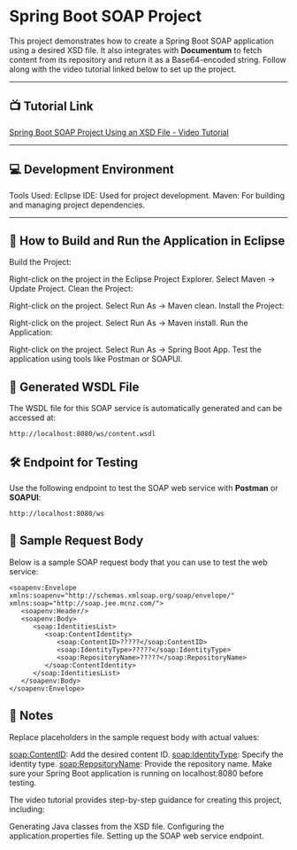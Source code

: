 # Spring Boot SOAP Project

This project demonstrates how to create a Spring Boot SOAP application using a desired XSD file. It also integrates with **Documentum** to fetch content from its repository and return it as a Base64-encoded string. Follow along with the video tutorial linked below to set up the project.

---

## 📺 Tutorial Link
[Spring Boot SOAP Project Using an XSD File - Video Tutorial](https://www.youtube.com/watch?v=MIDEXcU-Bmg&ab_channel=CameronMcKenzie)

---

## 💻 Development Environment
Tools Used:
Eclipse IDE: Used for project development.
Maven: For building and managing project dependencies.

---

## 🚀 How to Build and Run the Application in Eclipse
Build the Project:

Right-click on the project in the Eclipse Project Explorer.
Select Maven -> Update Project.
Clean the Project:

Right-click on the project.
Select Run As -> Maven clean.
Install the Project:

Right-click on the project.
Select Run As -> Maven install.
Run the Application:

Right-click on the project.
Select Run As -> Spring Boot App.
Test the application using tools like Postman or SOAPUI.

## 📜 Generated WSDL File
The WSDL file for this SOAP service is automatically generated and can be accessed at:

```plaintext
http://localhost:8080/ws/content.wsdl
```

## 🛠️ Endpoint for Testing

Use the following endpoint to test the SOAP web service with **Postman** or **SOAPUI**:

```plaintext
http://localhost:8080/ws
```

## 📨 Sample Request Body
Below is a sample SOAP request body that you can use to test the web service:

```plaintext
<soapenv:Envelope xmlns:soapenv="http://schemas.xmlsoap.org/soap/envelope/" xmlns:soap="http://soap.jee.mcnz.com/">
   <soapenv:Header/>
   <soapenv:Body>
      <soap:IdentitiesList>
         <soap:ContentIdentity>
            <soap:ContentID>?????</soap:ContentID>
            <soap:IdentityType>?????</soap:IdentityType>
            <soap:RepositoryName>?????</soap:RepositoryName>
         </soap:ContentIdentity>
      </soap:IdentitiesList>
   </soapenv:Body>
</soapenv:Envelope>
```

## 📝 Notes
Replace placeholders in the sample request body with actual values:

<soap:ContentID>: Add the desired content ID.
<soap:IdentityType>: Specify the identity type.
<soap:RepositoryName>: Provide the repository name.
Make sure your Spring Boot application is running on localhost:8080 before testing.

The video tutorial provides step-by-step guidance for creating this project, including:

Generating Java classes from the XSD file.
Configuring the application.properties file.
Setting up the SOAP web service endpoint.


